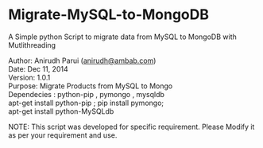 Migrate-MySQL-to-MongoDB
========================

A Simple python Script to migrate data from MySQL to MongoDB with Mutlithreading

Author: Anirudh Parui (anirudh@ambab.com)                                                                                                                                     
Date: Dec 11, 2014                                                                                                                                                            
Version: 1.0.1                                                                                                                                                                
Purpose: Migrate Products from MySQL to Mongo                                                                                                                                 
Dependecies : python-pip , pymongo , mysqldb                                                                                                                                  
apt-get install python-pip ; pip install pymongo;                                                                                                                             
apt-get install python-MySQLdb                                                                                                                                                

NOTE: This script was developed for specific requirement. Please Modify it as per your requirement and use.
